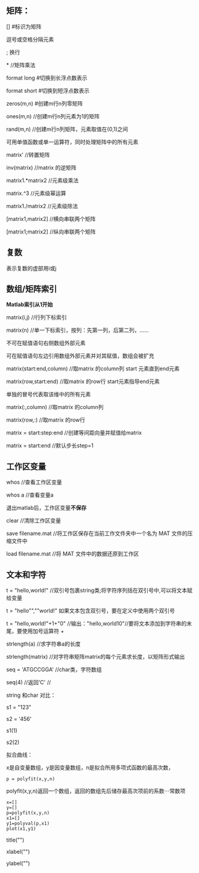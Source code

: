 ## 矩阵：

[] #标识为矩阵

逗号或空格分隔元素

; 换行

\* //矩阵乘法

format long #切换到长浮点数表示

format short #切换到短浮点数表示

zeros(m,n) #创建m行n列零矩阵

ones(m,n) //创建m行n列元素为1的矩阵

rand(m,n) //创建m行n列矩阵，元素取值在(0,1)之间

可用单值函数或单一运算符，同时处理矩阵中的所有元素

matrix' //转置矩阵

inv(matrix) //matrix 的逆矩阵

matrix1.*matrix2 //元素级乘法

matrix.^3 //元素级幂运算

matrix1./matrix2 //元素级除法

[matrix1,matrix2] //横向串联两个矩阵

[matrix1;matrix2] //纵向串联两个矩阵

## 复数

表示复数的虚部用i或j

## 数组/矩阵索引

**Matlab索引从1开始**

matrix(i,j) //行列下标索引

matrix(n) //单一下标索引，按列：先第一列，后第二列，……

不可在赋值语句右侧数组外部元素

可在赋值语句左边引用数组外部元素并对其赋值，数组会被扩充

matrix(start:end,column) //取matrix 的column列 start 元素直到end元素

matrix(row,start:end) //取matrix 的row行 start元素指导end元素

单独的冒号代表取该维中的所有元素

matrix(:,column) //取matrix 的column列

matrix(row,:) //取matrix 的row行

matrix = start:step:end //创建等间距向量并赋值给matrix

matrix = start:end //默认步长step=1

## 工作区变量

whos //查看工作区变量

whos a //查看变量a

退出matlab后，工作区变量**不保存**

clear //清除工作区变量

save filename.mat //将工作区保存在当前工作文件夹中一个名为 MAT 文件的压缩文件中

load filename.mat //将 MAT 文件中的数据还原到工作区

## 文本和字符

t = "hello,world!" //双引号包裹string类;将字符序列括在双引号中,可以将文本赋给变量

t = "hello"",""world!"  如果文本包含双引号，要在定义中使用两个双引号

t = "hello,world!"+1+"0" //输出："hello,world10"//要将文本添加到字符串的末尾，要使用加号运算符 +

strlength(a) //求字符串a的长度

strlength(matrix) //对字符串矩阵matrix的每个元素求长度，以矩阵形式输出

seq = 'ATGCCGGA' //char类，字符数组

seq(4) //返回'C' //

string 和char 对比：

s1 = "123"

s2 = '456'

s1(1)

s2(2)


拟合曲线：

x是自变量数组，y是因变量数组，n是拟合所用多项式函数的最高次数，

```
p = polyfit(x,y,n)
```

polyfit(x,y,n)返回一个数组，返回的数组先后储存最高次项前的系数$\cdots$常数项

```
x=[]
y=[]
p=polyfit(x,y,n)
x1=[]
y1=polyval(p,x1)
plot(x1,y1)
```

title("")

xlabel("")

ylabel("")

